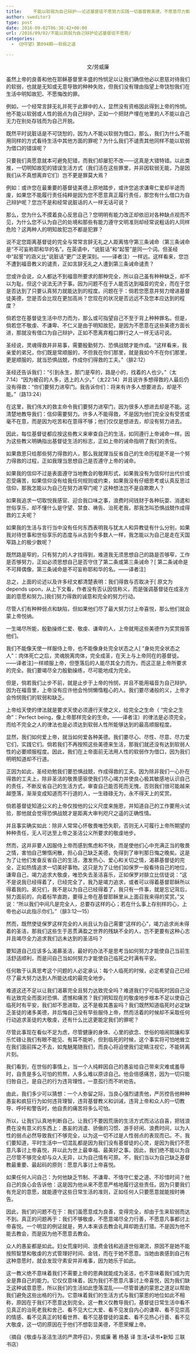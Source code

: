 ```yaml
---
title: 　　不能以软弱为自己辩护——论述基督徒不愿努力实践一切基督教美德，不愿意尽力彰显敬虔是何等危险和愚昧 　　　
author: sweditor3
type: post
date: 2016-09-02T06:38:42+00:00
url: /2016/09/02/不能以软弱为自己辩护论述基督徒不愿努/
categories:
  - 《@守望》第094期——软弱之道

---
```

<p style="text-align: center;">
  文/劳威廉
</p>

<!--more-->

虽然上帝的良善和他在耶稣基督里丰盛的怜悯足以让我们确信他必以恩慈对待我们的软弱，也就是无知或无意导致的种种失败，但我们没有理由指望上帝饶恕我们在生活中明知故犯、不愿悔改的罪。

例如，一个经常言辞无礼并死于此罪中的人，显然没有资格因此得到上帝的怜悯。他不能以软弱或人性的弱点为自己辩护，正如一个把财产埋在地里的人不能以自己无力在别处存钱而为自己开脱。

既然平时说脏话是不可饶恕的，因为人不能以软弱为借口，那么，我们为什么不能用同样的方式看待生活中其他方面的罪呢？为什么我们不谴责其他同样不能以软弱为借口的错误呢？

只要我们真愿意就本可避免犯错，而我们却屡犯不改——这真是大错特错。以此类推，一切明知故犯的错误生活方式（我们活在这些罪里，并非因软弱无能，乃是因我们从不真想离弃它们）岂不更是罪莫大焉？

例如：或许您在最重要的基督徒美德上原地踏步，或许您追求谦卑仁爱却半途而废，如果您不能履行责任纯粹是因为您不愿意真正履行责任，那您有什么借口为自己辩护呢？您岂不是和经常说脏话的人一样无话可说？

那么，您为什么不摸着良心反思自己？您明明有能力改正却依旧对各种缺点视而不见，为什么您不认为自己的处境和那些有能力遵守文明准则却经常说粗话的人同样危险？这两种人的明知故犯岂不都是犯罪？

说不定您距离基督徒的完全与常常言辞无礼之人距离恪守第三条诫命（第三条诫命是“不可妄称耶和华的名”。在英语中，“说脏话”和“起誓”是同一个词。但圣经中“起誓”的涵义比“说脏话”更广泛更深刻。——译者注）一样远。这样看来，您岂不遭到福音教义的谴责，正如言辞无礼之人遭到第三条诫命谴责？

您或许会说，众人都达不到福音所要求的那种完全，所以自己虽有种种缺乏，却不以为耻。但这个说法无济于事。因为问题不在于人能否达到福音的完全，而在于您是否达到了只要认真努力就能达到的程度。问题在于：倘若您愿意并努力增进基督徒美德，您是否会比现在更加高尚？您现在的状况是否远远不及您本应达到的程度？

倘若您在基督徒生活中尽力而为，那么或可指望自己不至于背上种种罪名。但是，倘若您不敬虔、不谦卑、不仁义是由于明知故犯，是因为不愿意在这些美德方面长进，那就没有借口为自己辩护，正如不愿离弃粗口罪行之人一样无话可说。

圣经说，灵魂得救并非易事，需要殷勤努力、恐惧战兢才能作成。“这样看来，我亲爱的弟兄，你们既是常顺服的，不但我在你们那里，就是我如今不在你们那里，更是顺服的，就当恐惧战兢，作成你们得救的工夫。”（腓2:12）

圣经还告诉我们：“引到永生，那门是窄的，路是小的，找着的人也少。”（太7:14）“因为被召的人多，选上的人少。”（太22:14）并且说许多想得救的人最后仍没有得救：“你们要努力进窄门。我告诉你们：将来有许多人想要进去，却是不能。”（路13:24）

在这里，我们伟大的救主命令我们要努力进窄门，因为很多人想进去却是不能。这清楚地教导我们：信仰需要努力。许多人不能得救，不是因为他们完全没有受苦或毫不在意，而是因为吃苦和在意得不够；他们仅仅是想进去，却没有努力进去。

因此，每位基督徒都应按这些教义来审查自己的生活，如同遵行上帝诫命一样。因为这些教义明确指出基督徒生活的标志，正如上帝的诫命指明了我们的责任。

如果救恩只给那些努力得救的人，那么我就理当反省自己的生命历程是不是一个努力得救的过程，正如我理当思想自己是否遵守上帝的诫命。

如果我的信仰不过是表面遵守当地教会的敬拜形式，如果我没有为信仰付出代价或忍受痛苦，如果信仰没有给我任何规则或约束，如果我没有仔细思考或认真反思过信仰，那我怎能以为自己在努力进窄门呢？这种想法岂不是自欺欺人？

如果我追求一切取悦我感官、迎合我口味之事，浪费时间钱财于各种玩耍、消遣和世俗享乐，却不懂什么是守望、禁食、祷告、治死老我，那我怎叫恐惧战兢作成得救的工夫呢？

如果我的生活与言行当中没有任何东西表明我与犹太人和异教徒有什么分别，如果我对待世事和世俗享乐的态度与从古到今多数人一样，我怎能以为自己是走在天国窄路上的极少数呢？

既然路是窄的，只有努力的人才找得到，难道我无须思想自己的路是否够窄，工作是否够努力，正如必须思想自己是否守住了第二条或第三条诫命？[ 第二条诫命是不可拜偶像，第三条诫命是不可妄称耶和华的名。——译者注]

总之，上面的论述以及许多经文都清楚表明：我们得救与否取决于[ 原文为depends upon，从上下文看，作者没有否认因信称义，而是强调基督徒在成圣方面的意愿和努力。]我们努力得救的诚意和完全的努力行动。

尽管人们有种种弱点和缺陷，但如果他们尽了最大努力讨上帝喜悦，那么他们就会蒙上帝悦纳。

一生竭尽所能，殷勤操练仁爱、敬虔、谦卑的人，上帝就用这些美德作为奖赏报答他们。

我们不能像天使一样服侍上帝，也不能像身处完全状态之人[ “身处完全状态之人”：肉体死亡之后，灵魂脱离肉体，完全成圣，在天上与上帝同在的基督徒。——译者注]一样顺服上帝，但堕落后的人能尽其全力而为，而这正是上帝所要求的完全。我们要竭尽全力殷勤操练，尽可能地成为完全。

但是，倘若我们止步不前，就是止步于上帝的怜悯，并且不能用福音为自己辩护。因为在福音里，上帝没有应许他会怜悯懒惰粗心的人。我们要尽诸般的义，上帝才会怜悯我们的软弱和缺乏。

上帝给天使的律法就是要求天使必须遵行天使之义，给完全之生命（ “完全之生命”：Perfect being，像上帝那样完全的生命。——译者注）的律法是必须完全，而给不完全之人的律法也是必须达到软弱人性所能够达到的最高顺服程度。

显然，我们如何爱上帝，就当如何爱各种美德。我们要尽心、尽性、尽意、尽力爱它们，实践它们。倘若我们不再按照这些美德来生活，那我们就还没有达到软弱人性的必要顺服程度。因此，我们在上帝面前无法用人性的软弱作为借口，因为我们明明知道却不行道。

正因为如此，圣经劝勉我们要恐惧战兢，作成得救的工夫。因为除非我们一心扑在得救的工夫上，除非圣洁的敬畏感驱使我们尽心竭力并使良心极其敏感地认识自己的责任，不断反省自己的生活方式，审查自己能否死而无愧，否则我们很可能越来越堕落，渐渐变成知道而不行道的人，一生碌碌无为，永不得天上的奖赏。

倘若基督徒知道公义的上帝仅按他的公义尺度来施恩，并知道自己的工作要用火试验，那他就会觉得恐惧战兢才是距离大审判咫尺之遥的正确性情。

并且事实确实如此：除非人常常心怀敬畏唯恐失职，否则无人可履行上帝所期望的种种责任，无人可达至上帝之圣洁公义所要求的敬虔地步。

然而，这并非要人因服侍上帝而感到焦虑和不快，而是使他们心中充满正当的敬畏之情，害怕自己懒惰闲散，担心自己缺乏美德，免得到了审判那日悔之晚矣。这是为了让他们发奋反省自己的生活，激发热心、爱心和关切之情，渴慕基督徒的完全，正如热情追求一切美好事物。这只是为了让他们如保罗一般看待自己的地位，谦卑自己，竭力追求大敬虔，唯恐失去圣洁喜乐，正如保罗对腓立比信徒说：“这不是说我已经得着了，已经完全了，我乃是竭力追求，或者可以得着基督耶稣所以得着我的。弟兄们，我不是以为自己已经得着了，我只有一件事，就是忘记背后，努力面前的，向着标竿直跑，要得上帝在基督耶稣里从上面召我来得的奖赏。”又说：“所以我们中间凡是完全人，总要存这样的心；若在什么事上存别样的心，上帝也必以此指示你们。”（腓3:12—15）

然而，既然使徒保罗这样完全的人尚且认为自己需要“这样的心”，竭力追求尚未得着的圣洁，那我们这些生于恶贯满盈之世界的残缺不全的人，岂不更要有这种心志并且竭尽全力追求我们远未达到的圣洁吗？

要知道自己应该多么渴慕圣洁，最好的办法不是思考当如何努力才能使自己当前生活舒适顺利，而是问自己当如何努力才能使自己临死之时满有平安。

任何敢于认真思考这个问题的人必定承认：每个人临死的时候，必定希望自己已经尽了最大努力达到人所能达成的最完全地步。

难道这还不足以让我们渴慕完全且努力达致完全吗？难道我们宁可临死时因自己没有达致完全而面对恐惧、遗憾和痛苦？我们明知现在的敬虔地步根本不足以使自己临死时有平安，我们却不思进取，这不是极其愚妄吗？我们既然知道临死时必定缺乏圣徒的诸多美德，并后悔自己没有早些服侍上帝，然而活着的时候却不采取任何行动追求圣徒的大敬虔，还有什么比这更能定我们的罪呢？

尽管此事现在看似不足为虑，尽管健康的身体、心里的欲念、世俗的喧闹熙攘和享乐忙碌让我们有眼不能见、有耳不能听，但到临死的时候，这个事实将可怕地耸立在我们面前挥之不去，如鬼魅尾随我们，而良心将迫使我们定睛注视它，不能转离片刻。

我们看到，在世俗的事情上，当一个人纯粹因自己的愚妄给自己带来灾难或羞辱时，自责是多么可怕的煎熬，人多么难以原谅自己。他会倍感痛苦，因为一切只能归咎自己，是自己的行为违背理性，一意孤行而不听劝告。
  
由此，我们多少可以猜想：一个人弥留之际，当良心强烈谴责他，严厉控告他种种愚妄和疯狂行为如何违背理智，违背基督教义和训诫，违背上帝和众人的一切教导、呼吁和警告时，他自责的痛苦将多么可怕。

所以，让我们认真地判断自己。让我们不要因荒唐的生活方式而沾沾自喜，把钱浪费在没有意义的东西上：愚妄的消遣、骄傲的习惯、游手好闲、浪费时间，以为人性的弱点必然导致我们不够完全，以为这一切不过是人性弱点的表现而已。不，我们要知道，平时生活中一切混乱都是因为我们没有基督徒的心灵，是因为我们不愿意凡事讨上帝喜悦，并以此为世上最幸福、最美好之事。因此，我们绝不能以为自己尽管不够完全却与众人无异，以为自己情有可原。不，我们当以为自己缺乏基督教最重要、最起码的原则：愿意凡事讨上帝喜悦。

如果任何人问自己：为何他缺乏节制、不谦卑、不恪守仁爱之道、不珍惜时间？他自己的良心会告诉他：这是因为他从来不愿意严格地履行这些责任。因为只要我们有充足的意愿，就能遵守这些日常生活的准则，正如任何人只要愿意就能按时祷告。

因此，我们的问题不在于：我们虽愿意成为良善，变得完全，却由于生来软弱而达不到。真正的问题再于：我们不够敬虔，不愿意竭尽全力行善，不愿意凡事都讨上帝喜悦。一个明显的例证就是，男人本来该去教会礼拜却跑去打猎。不是因为他不能去教会，而是因为他不愿意去教会。

众人的愚妄都是如此。妇女荒废时间、浪费金钱和追逐世俗潮流，原因不是她不能按照智慧和敬虔的方式管理好时间、金钱，而在于她不愿意。当她由衷感到自己有这种意愿时，就会发现守素安并非难事，因为她乐于如此。

这一教义绝不意味着我们不需要上帝的恩典就能成为圣洁，也不意味着我们成为完全是靠自己的能力。它仅仅意味着，因为我们不愿意凡事讨上帝喜悦，因为我们缺乏这种诚意意愿，所以我们的生活如此堕落混乱——尽管普通的蒙恩之道足以帮助我们避免这些出格的行为。它意味着我们的生活方式与我们蒙恩的地位如此不相称，原因在于我们不愿意达到完全。这一教义仅教导我们，基督徒日常生活中看不见真正的治死老我和舍己、看不见大仁大爱、看不见发自内心的谦卑、看不见崇高的情感、看不见真正的轻看世界、看不见基督徒的温柔、看不见热心行善、看不见大敬虔，这一切的原因在于他们不想彰显美德，不愿荣耀上帝。

（摘自《敬虔与圣洁生活的严肃呼召》，劳威廉 著 杨基 译 生活•读书•新知 三联书店）